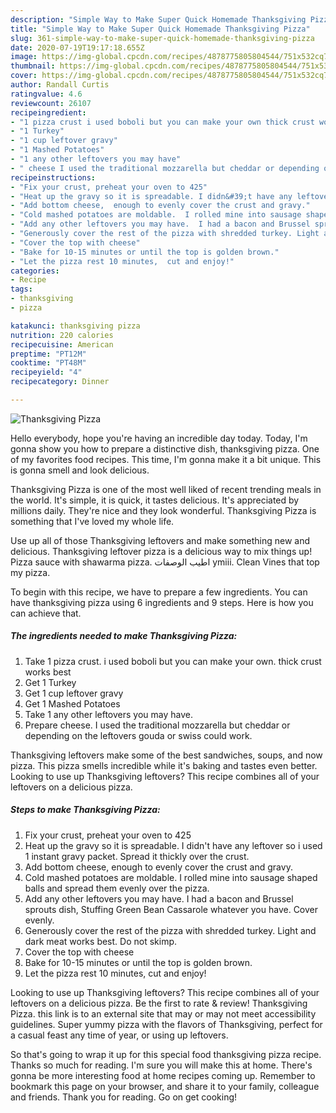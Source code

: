 ```yaml
---
description: "Simple Way to Make Super Quick Homemade Thanksgiving Pizza"
title: "Simple Way to Make Super Quick Homemade Thanksgiving Pizza"
slug: 361-simple-way-to-make-super-quick-homemade-thanksgiving-pizza
date: 2020-07-19T19:17:18.655Z
image: https://img-global.cpcdn.com/recipes/4878775805804544/751x532cq70/thanksgiving-pizza-recipe-main-photo.jpg
thumbnail: https://img-global.cpcdn.com/recipes/4878775805804544/751x532cq70/thanksgiving-pizza-recipe-main-photo.jpg
cover: https://img-global.cpcdn.com/recipes/4878775805804544/751x532cq70/thanksgiving-pizza-recipe-main-photo.jpg
author: Randall Curtis
ratingvalue: 4.6
reviewcount: 26107
recipeingredient:
- "1 pizza crust i used boboli but you can make your own thick crust works best"
- "1 Turkey"
- "1 cup leftover gravy"
- "1 Mashed Potatoes"
- "1 any other leftovers you may have"
- " cheese I used the traditional mozzarella but cheddar or depending on the leftovers gouda or swiss could work"
recipeinstructions:
- "Fix your crust, preheat your oven to 425"
- "Heat up the gravy so it is spreadable. I didn&#39;t have any leftover so i used 1 instant gravy packet. Spread it thickly over the crust."
- "Add bottom cheese,  enough to evenly cover the crust and gravy."
- "Cold mashed potatoes are moldable.  I rolled mine into sausage shaped balls and spread them evenly over the pizza."
- "Add any other leftovers you may have.  I had a bacon and Brussel sprouts dish, Stuffing Green Bean Cassarole whatever you have. Cover evenly."
- "Generously cover the rest of the pizza with shredded turkey. Light and dark meat works best. Do not skimp."
- "Cover the top with cheese"
- "Bake for 10-15 minutes or until the top is golden brown."
- "Let the pizza rest 10 minutes,  cut and enjoy!"
categories:
- Recipe
tags:
- thanksgiving
- pizza

katakunci: thanksgiving pizza 
nutrition: 220 calories
recipecuisine: American
preptime: "PT12M"
cooktime: "PT48M"
recipeyield: "4"
recipecategory: Dinner

---
```



![Thanksgiving Pizza](https://img-global.cpcdn.com/recipes/4878775805804544/751x532cq70/thanksgiving-pizza-recipe-main-photo.jpg)

Hello everybody, hope you're having an incredible day today. Today, I'm gonna show you how to prepare a distinctive dish, thanksgiving pizza. One of my favorites food recipes. This time, I'm gonna make it a bit unique. This is gonna smell and look delicious.

Thanksgiving Pizza is one of the most well liked of recent trending meals in the world. It's simple, it is quick, it tastes delicious. It's appreciated by millions daily. They're nice and they look wonderful. Thanksgiving Pizza is something that I've loved my whole life.

Use up all of those Thanksgiving leftovers and make something new and delicious. Thanksgiving leftover pizza is a delicious way to mix things up! Pizza sauce with shawarma pizza. اطيب الوصفات ymiii. Clean Vines that top my pizza.


To begin with this recipe, we have to prepare a few ingredients. You can have thanksgiving pizza using 6 ingredients and 9 steps. Here is how you can achieve that.

<!--inarticleads1-->

##### The ingredients needed to make Thanksgiving Pizza:

1. Take 1 pizza crust. i used boboli but you can make your own. thick crust works best
1. Get 1 Turkey
1. Get 1 cup leftover gravy
1. Get 1 Mashed Potatoes
1. Take 1 any other leftovers you may have.
1. Prepare  cheese. I used the traditional mozzarella but cheddar or depending on the leftovers gouda or swiss could work.


Thanksgiving leftovers make some of the best sandwiches, soups, and now pizza. This pizza smells incredible while it&#39;s baking and tastes even better. Looking to use up Thanksgiving leftovers? This recipe combines all of your leftovers on a delicious pizza. 

<!--inarticleads2-->

##### Steps to make Thanksgiving Pizza:

1. Fix your crust, preheat your oven to 425
1. Heat up the gravy so it is spreadable. I didn&#39;t have any leftover so i used 1 instant gravy packet. Spread it thickly over the crust.
1. Add bottom cheese,  enough to evenly cover the crust and gravy.
1. Cold mashed potatoes are moldable.  I rolled mine into sausage shaped balls and spread them evenly over the pizza.
1. Add any other leftovers you may have.  I had a bacon and Brussel sprouts dish, Stuffing Green Bean Cassarole whatever you have. Cover evenly.
1. Generously cover the rest of the pizza with shredded turkey. Light and dark meat works best. Do not skimp.
1. Cover the top with cheese
1. Bake for 10-15 minutes or until the top is golden brown.
1. Let the pizza rest 10 minutes,  cut and enjoy!


Looking to use up Thanksgiving leftovers? This recipe combines all of your leftovers on a delicious pizza. Be the first to rate &amp; review! Thanksgiving Pizza. this link is to an external site that may or may not meet accessibility guidelines. Super yummy pizza with the flavors of Thanksgiving, perfect for a casual feast any time of year, or using up leftovers. 

So that's going to wrap it up for this special food thanksgiving pizza recipe. Thanks so much for reading. I'm sure you will make this at home. There's gonna be more interesting food at home recipes coming up. Remember to bookmark this page on your browser, and share it to your family, colleague and friends. Thank you for reading. Go on get cooking!
